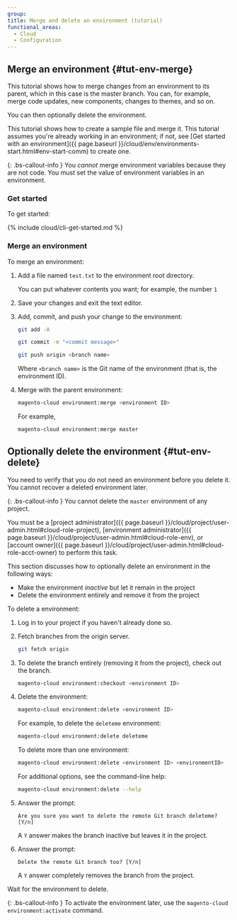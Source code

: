 ```yaml
---
group:
title: Merge and delete an environment (tutorial)
functional_areas:
  - Cloud
  - Configuration
---
```


## Merge an environment {#tut-env-merge}

This tutorial shows how to merge changes from an environment to its parent, which in this case is the master branch. You can, for example, merge code updates, new components, changes to themes, and so on.

You can then optionally delete the environment.

This tutorial shows how to create a sample file and merge it. This tutorial assumes you're already working in an environment; if not, see [Get started with an environment]({{ page.baseurl }}/cloud/env/environments-start.html#env-start-comm) to create one.

{: .bs-callout-info }
You _cannot_ merge environment variables because they are not code. You must set the value of environment variables in an environment.

### Get started

To get started:

{% include cloud/cli-get-started.md %}

### Merge an environment

To merge an environment:

1. Add a file named `test.txt` to the environment root directory.

   You can put whatever contents you want; for example, the number `1`

1. Save your changes and exit the text editor.
1. Add, commit, and push your change to the environment:

   ```bash
   git add -A
   ```

   ```bash
   git commit -m "<commit message>"
   ```

   ```bash
   git push origin <branch name>
   ```

   Where `<branch name>` is the Git name of the environment (that is, the environment ID).

1. Merge with the parent environment:

   ```bash
   magento-cloud environment:merge <environment ID>
   ```

   For example,

   ```bash
   magento-cloud environment:merge master
   ```

## Optionally delete the environment {#tut-env-delete}

You need to verify that you do not need an environment before you delete it. You cannot recover a deleted environment later.

{: .bs-callout-info }
You cannot delete the `master` environment of any project.

You must be a [project administrator]({{ page.baseurl }}/cloud/project/user-admin.html#cloud-role-project), [environment administrator]({{ page.baseurl }}/cloud/project/user-admin.html#cloud-role-env), or [account owner]({{ page.baseurl }}/cloud/project/user-admin.html#cloud-role-acct-owner) to perform this task.

This section discusses how to optionally delete an environment in the following ways:

*  Make the environment *inactive* but let it remain in the project
*  Delete the environment entirely and remove it from the project

To delete a environment:

1. Log in to your project if you haven't already done so.
1. Fetch branches from the origin server.

   ```bash
   git fetch origin
   ```

1. To delete the branch entirely (removing it from the project), check out the branch.

   ```bash
   magento-cloud environment:checkout <environment ID>
   ```

1. Delete the environment:

   ```bash
   magento-cloud environment:delete <environment ID>
   ```

   For example, to delete the `deleteme` environment:

   ```bash
   magento-cloud environment:delete deleteme
   ```

   To delete more than one environment:

   ```bash
   magento-cloud environment:delete <environment ID> <environmentID>
   ```

   For additional options, see the command-line help:

   ```bash
   magento-cloud environment:delete --help
   ```

1. Answer the prompt:

   ```terminal
   Are you sure you want to delete the remote Git branch deleteme? [Y/n]
   ```

   A `Y` answer makes the branch inactive but leaves it in the project.

1. Answer the prompt:

   ```terminal
   Delete the remote Git branch too? [Y/n]
   ```

   A `Y` answer completely removes the branch from the project.

Wait for the environment to delete.

{: .bs-callout-info }
To activate the environment later, use the `magento-cloud environment:activate` command.
